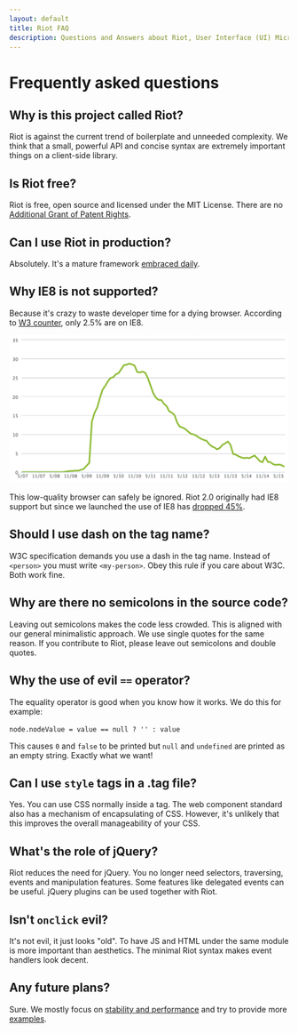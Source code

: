 ```yaml
---
layout: default
title: Riot FAQ
description: Questions and Answers about Riot, User Interface (UI) Micro-Libary
---
```


# Frequently asked questions

## Why is this project called Riot?
Riot is against the current trend of boilerplate and unneeded complexity. We think that a small, powerful API and concise syntax are extremely important things on a client-side library.


## Is Riot free?
Riot is free, open source and licensed under the MIT License. There are no [Additional Grant of Patent Rights](https://github.com/facebook/react/blob/master/PATENTS).


## Can I use Riot in production?
Absolutely. It's a mature framework [embraced daily](https://twitter.com/search?q=riotjs).

## Why IE8 is not supported?
Because it's crazy to waste developer time for a dying browser. According to [W3 counter](http://www.w3counter.com/trends), only 2.5% are on IE8.

![](/img/ie8-trend.png)

This low-quality browser can safely be ignored. Riot 2.0 originally had IE8 support but since we launched the use of IE8 has [dropped 45%](http://gs.statcounter.com/#browser_version_partially_combined-ww-monthly-201412-201507).


## Should I use dash on the tag name?
W3C specification demands you use a dash in the tag name. Instead of `<person>` you must write `<my-person>`. Obey this rule if you care about W3C. Both work fine.


## Why are there no semicolons in the source code?
Leaving out semicolons makes the code less crowded. This is aligned with our general minimalistic approach. We use single quotes for the same reason. If you contribute to Riot, please leave out semicolons and double quotes.

## Why the use of evil `==` operator?
The equality operator is good when you know how it works. We do this for example:

`node.nodeValue = value == null ? '' : value`

This causes `0` and `false` to be printed but `null` and `undefined` are printed as an empty string. Exactly what we want!


## Can I use `style` tags in a .tag file?
Yes. You can use CSS normally inside a tag. The web component standard also has a mechanism of encapsulating of CSS. However, it's unlikely that this improves the overall manageability of your CSS.


## What's the role of jQuery?
Riot reduces the need for jQuery. You no longer need selectors, traversing, events and manipulation features. Some features like delegated events can be useful. jQuery plugins can be used together with Riot.


## Isn't `onclick` evil?
It's not evil, it just looks "old". To have JS and HTML under the same module is more important than aesthetics. The minimal Riot syntax makes event handlers look decent.

## Any future plans?

Sure. We mostly focus on [stability and performance](https://github.com/riot/riot/issues) and try to provide more [examples](https://github.com/riot/examples).

